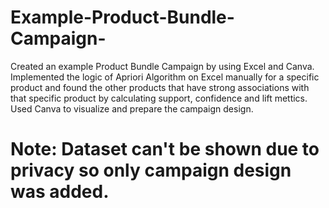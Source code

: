# Example-Product-Bundle-Campaign-
Created an example Product Bundle Campaign by using Excel and Canva.
Implemented the logic of Apriori Algorithm on Excel manually for a specific product and found the other products that have strong associations with that specific product by calculating support, confidence and lift mettics.
Used Canva to visualize and prepare the campaign design.

# Note: Dataset can't be shown due to privacy so only campaign design was added.
